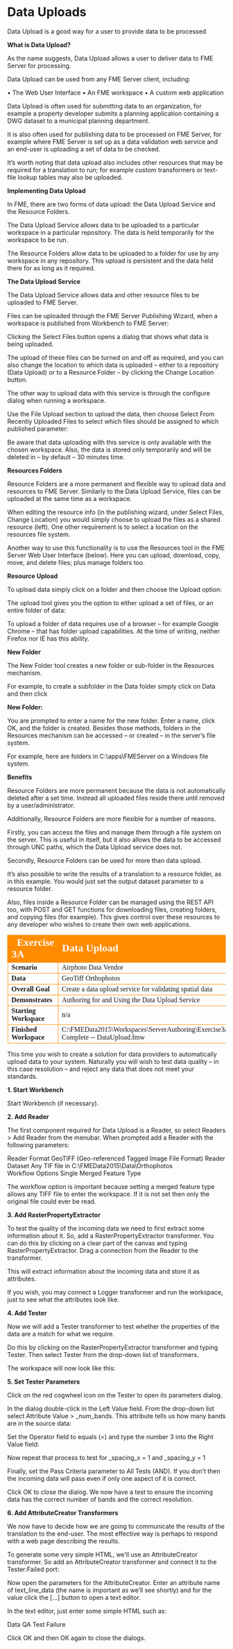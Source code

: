 # Data Uploads

Data Upload is a good way for a user to provide data to be
processed

**What is Data Upload?**

As the name suggests, Data Upload allows a user to deliver data to FME Server for processing.

Data Upload can be used from any FME Server client, including:

• The Web User Interface
• An FME workspace
• A custom web application

Data Upload is often used for submitting data to an organization, for example a property developer submits a planning application containing a DWG dataset to a municipal planning department.

It is also often used for publishing data to be processed on FME Server, for example where FME Server is set up as a data validation web service and an end-user is uploading a set of data to be checked.

It’s worth noting that data upload also includes other resources that may be required for a translation to run; for example custom transformers or text-file lookup tables may also be uploaded.

**Implementing Data Upload**

In FME, there are two forms of data upload: the Data Upload Service and the Resource Folders.

The Data Upload Service allows data to be uploaded to a particular workspace in a particular repository. The data is held temporarily for the workspace to be run.

The Resource Folders allow data to be uploaded to a folder for use by any workspace in any repository. This upload is persistent and the data held there for as long as it required.

**The Data Upload Service**

The Data Upload Service allows data and other resource files to be uploaded to FME Server.

Files can be uploaded through the FME Server Publishing Wizard, when a workspace is published from Workbench to FME Server:

Clicking the Select Files button opens a dialog that shows what data is being uploaded.

The upload of these files can be turned on and off as required, and you can also change the location to which data is uploaded – either to a repository (Data Upload) or to a Resource Folder – by clicking the Change Location button.

The other way to upload data with this service is through the configure dialog when running a workspace.

Use the File Upload section to upload the data, then choose Select From Recently Uploaded Files to select which files should be assigned to which published parameter:

Be aware that data uploading with this service is only available with the chosen workspace. Also, the data is stored only temporarily and will be deleted in – by default – 30 minutes time.

**Resources Folders**

Resource Folders are a more permanent and flexible way to upload data and resources to FME Server. Similarly to the Data Upload Service, files can be uploaded at the same time as a workspace.

When editing the resource info (in the publishing wizard, under Select Files, Change Location) you would simply choose to upload the files as a shared resource (left). One other requirement is to select a location on the resources file system.

Another way to use this functionality is to use the Resources tool in the FME Server Web User Interface (below). Here you can upload, download, copy, move, and delete files; plus manage folders too.

**Resource Upload**

To upload data simply click on a folder and then choose the Upload option:

The upload tool gives you the option to either upload a set of files, or an entire folder of data:

To upload a folder of data requires use of a browser – for example Google Chrome – that has folder upload capabilities. At the time of writing, neither Firefox nor IE has this ability.

**New Folder**

The New Folder tool creates a new folder or sub-folder in the Resources mechanism.

For example, to create a subfolder in the Data folder simply click on Data and then click

**New Folder:**

You are prompted to enter a name for the new folder.
Enter a name, click OK, and the folder is created.
Besides those methods, folders in the Resources mechanism can be accessed – or created – in the server’s file system.

For example, here are folders in C:\apps\FMEServer on a Windows file system.

**Benefits**

Resource Folders are more permanent because the data is not automatically deleted after a set time. Instead all uploaded files reside there until removed by a user/administrator.

Additionally, Resource Folders are more flexible for a number of reasons.

Firstly, you can access the files and manage them through a file system on the server. This is useful in itself, but it also allows the data to be accessed through UNC paths, which the Data Upload service does not.

Secondly, Resource Folders can be used for more than data upload.

It’s also possible to write the results of a translation to a resource folder, as in this example. You would just set the output dataset parameter to a resource folder.

Also, files inside a Resource Folder can be managed using the REST API too, with POST and GET functions for downloading files, creating folders, and copying files (for example). This gives control over these resources to any developer who wishes to create their own web applications.

<table style="border-spacing: 0px;border-collapse: collapse;font-family:serif">
<tr>
<td style="vertical-align:middle;background-color:darkorange;border: 2px solid darkorange">
<i class="fa fa-cogs fa-lg fa-pull-left fa-fw" style="color:white;padding-right: 12px;vertical-align:text-top"></i>
<span style="color:white;font-size:x-large;font-weight: bold">Exercise 3A</span>
</td>
<td style="border: 2px solid darkorange;background-color:darkorange;color:white">
<span style="color:white;font-size:x-large;font-weight: bold">Data Upload</span>
</td>
</tr>

<tr>
<td style="border: 1px solid darkorange; font-weight: bold">Scenario</td>
<td style="border: 1px solid darkorange">Airphoto
Data
Vendor</td>
</tr>

<tr>
<td style="border: 1px solid darkorange; font-weight: bold">Data</td>
<td style="border: 1px solid darkorange">GeoTiff Orthophotos</td>
</tr>

<tr>
<td style="border: 1px solid darkorange; font-weight: bold">Overall Goal</td>
<td style="border: 1px solid darkorange">Create a data upload service for validating spatial data</td>
</tr>

<tr>
<td style="border: 1px solid darkorange; font-weight: bold">Demonstrates</td>
<td style="border: 1px solid darkorange">Authoring for and Using the Data Upload Service</td>
</tr>

<tr>
<td style="border: 1px solid darkorange; font-weight: bold">Starting
Workspace</td>
<td style="border: 1px solid darkorange">n/a</td>
</tr>

<tr>
<td style="border: 1px solid darkorange; font-weight: bold">Finished
Workspace</td>
<td style="border: 1px solid darkorange">C:\FMEData2015\Workspaces\ServerAuthoring\Exercise3a-­‐Complete -­‐
DataUpload.fmw</td>
</tr>

</table>

This time you wish to create a solution for data providers to automatically upload data to your system. Naturally you will wish to test data quality – in this case resolution – and reject any data that does not meet your standards.

**1. Start Workbench**

Start Workbench (if necessary).

**2. Add Reader**

The first component required for Data Upload is a Reader, so select Readers > Add Reader from the menubar. When prompted add a Reader with the following parameters:

Reader Format GeoTIFF (Geo-referenced Tagged Image File Format)
Reader Dataset Any TIF file in C:\FMEData2015\Data\Orthophotos\
Workflow Options Single Merged Feature Type

The workflow option is important because setting a merged feature type allows any TIFF file to enter the workspace. If it is not set then only the original file could ever be read.

**3. Add RasterPropertyExtractor**

To test the quality of the incoming data we need to first extract some information about it. So, add a RasterPropertyExtractor transformer. You can do this by clicking on a clear part of the canvas and typing RasterPropertyExtractor. Drag a connection from the Reader to the transformer.

This will extract information about the incoming data and store it as attributes.

If you wish, you may connect a Logger transformer and run the workspace, just to see what the attributes look like.

**4. Add Tester**

Now we will add a Tester transformer to test whether the properties of the data are a match for what we require.

Do this by clicking on the RasterPropertyExtractor transformer and typing Tester. Then select Tester from the drop-down list of transformers.

The workspace will now look like this:

**5. Set Tester Parameters**

Click on the red cogwheel icon on the Tester to open its parameters dialog.

In the dialog double-click in the Left Value field. From the drop-down list select Attribute Value > _num_bands. This attribute tells us how many bands are in the source data:

Set the Operator field to equals (=) and type the number 3 into the Right Value field:

Now repeat that process to test for _spacing_x = 1 and _spacing_y = 1

Finally, set the Pass Criteria parameter to All Tests (AND). If you don’t then the incoming data will pass even if only one aspect of it is correct.

Click OK to close the dialog. We now have a test to ensure the incoming data has the correct number of bands and the correct resolution.

**6. Add AttributeCreator Transformers**

We now have to decide how we are going to communicate the results of the translation to the end-user. The most effective way is perhaps to respond with a web page describing the results.

To generate some very simple HTML, we’ll use an AttributeCreator transformer. So add an AttributeCreator transformer and connect it to the Tester:Failed port:

Now open the parameters for the AttributeCreator. Enter an attribute name of text_line_data (the name is important as we’ll see shortly) and for the value click the […] button to open a text editor.

In the text editor, just enter some simple HTML such as:

<html>
<p>Data QA Test Failure</p>
</html>

Click OK and then OK again to close the dialogs.

